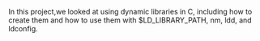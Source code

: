 In this project,we looked at using dynamic libraries in C, including how to create them and how to use them with $LD_LIBRARY_PATH, nm, ldd, and ldconfig.


